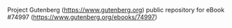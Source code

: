 Project Gutenberg (https://www.gutenberg.org) public repository for
eBook #74997 (https://www.gutenberg.org/ebooks/74997)
